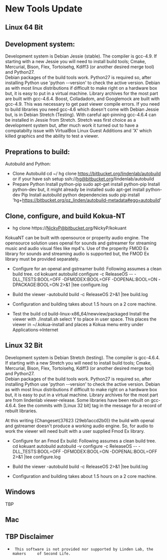 

New Tools Update
================
Linux 64 Bit
------------

Development system:
-------------

Development system is Debian Jessie (stable). The compiler is gcc-4.9. If starting with a new Jessie you will need to install
    build tools; Cmake, Mercurial, Bison, Flex, Tortoisehg, Kdiff3 (or another desired merge tool) and Python27.  
    Debian packages of the build tools work. Python27 is required so, after installing Python use 'python --version' to check the
    active version. Debian as with most linux distributions if difficult to make right on a hardware box but, it is easy to put in  a virtual machine. 
  Library archives for the most part are built with gcc-4.6.4. Boost, Colladadom, and Googlemock are built with gcc-4.9. This was necessary to get past viewer compile errors. If you need to build libraries you need gcc-4.6 which doesn't come with Debian Jessie but, is in Debian Stretch (Testing). With careful apt-pinning gcc-4.6.4 can be installed in Jessie from Stretch. Stretch was first choice as a development system but, after much work it turned out to have a compatabilty issue with VirtualBox Linux Guest Additions and 'X' which killed graphics and the ability to test a viewer.    


Preprations to build:
--------------

Autobuild and Python:

- Clone Autobuild
    cd ~/
    hg clone https://bitbucket.org/lindenlab/autobuild or if your have ssh setup ssh://hg@bitbucket.org/lindenlab/autobuild
- Prepare Python
Install python-pip 
sudo apt-get install python-pip
Install python-dev  but, it might already be installed
sudo apt-get install python-dev
Pip Install autobuild python dependencies 
sudo pip install 'hg+https://bitbucket.org/oz_linden/autobuild-metadata#egg=autobuild'

Clone, configure, and build Kokua-NT
----------------------

-  hg clone https://NickyP@bitbucket.org/NickyP/kokuant

  KokuaNT can be built with opensource or properity audio engine. The opensource solution uses openal for sounds and gstreamer for streaming music and audio visual files like mp4's. Use of the properity FMOD Ex library for sounds and streaming audio is supported but, the FMOD Ex library must be provided separately.

-  Configure for an openal and gstreamer build:
Following assumes a clean build tree.
cd kokuant
autobuild configure -c ReleaseOS -- -DLL_TESTS:BOOL=OFF -DFMODEX:BOOL=OFF -DOPENAL:BOOL=ON -DPACKAGE:BOOL=ON 2>&1 |tee configure.log

- Build the viewer
-autobuild build -c ReleaseOS 2>&1 |tee build.log

- Configuration and building takes about 1.5 hours on a 2 core machine.

- Test the build
cd build-linux-x86_64/newview/packaged
Install the viewer with
./install.sh select Y to place in user space.
This places the viewer in ~/.kokua-install and places a Kokua menu entry under Applications->Internet

Linux 32 Bit
------------

Development system is Debian Stretch (testing). The compiler is gcc-4.6.4. If starting with a new Stretch you will need to install
    build tools; Cmake, Mercurial, Bison, Flex, Tortoisehg, Kdiff3 (or another desired merge tool) and Python27.  
    Debian packages of the build tools work. Python27 is required so, after installing Python use 'python --version' to check the
    active version. Debian as with most linux distributions if difficult to make right on a hardware box but, it is easy to put in  a virtual machine. 
  Library archives for the most part are from lindenlab viewer-release. Some libraries have been rebuilt on gcc-4.6.4. See the commits with [Linux 32 bit] tag in the message for a record of rebuilt libraries.     

  At this writing {Changeset(37623 (29eb1accd2b0)} the build with openal and gstreamer doesn't produce a working audio engine. So, for audio to work the viewer will need built with a user supplied Fmod Ex library. 

-  Configure for an Fmod Ex build:
Following assumes a clean build tree.
cd kokuant
autobuild autobuild -v configure -c ReleaseOS -- -DLL_TESTS:BOOL=OFF -DFMODEX:BOOL=ON -DOPENAL:BOOL=OFF 2>&1 |tee configure.log

- Build the viewer
-autobuild build -c ReleaseOS 2>&1 |tee build.log

- Configuration and building takes about 1.5 hours on a 2 core machine.

Windows
--------
TBP

Mac
--------
TBP
Disclaimer
-----
-      This software is not provided nor supported by Linden Lab, the makers     of Second Life.



